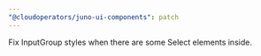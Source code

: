 ```yaml
---
"@cloudoperators/juno-ui-components": patch
---
```


Fix InputGroup styles when there are some Select elements inside.
